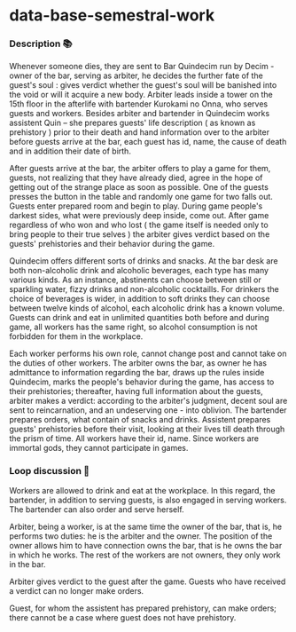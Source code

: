 # data-base-semestral-work
### Description 📚

Whenever someone dies, they are sent to Bar Quindecim run by Decim - owner of the bar, serving as arbiter, he decides the further fate of the guest's soul : gives verdict whether the guest's soul will be banished into the void or will it acquire a new body. Arbiter leads inside a tower on the 15th floor in the afterlife with bartender Kurokami no Onna, who serves guests and workers. Besides arbiter and bartender in Quindecim works assistent Quin – she prepares guests' life description ( as known as prehistory ) prior to their death and hand information over to the arbiter before guests arrive at the bar, each guest has id, name, the cause of death and in addition their date of birth.

After guests arrive at the bar, the arbiter offers to play a game for them, guests, not realizing that they have already died, agree in the hope of getting out of the strange place as soon as possible. One of the guests presses the button in the table and randomly one game for two falls out. Guests enter prepared room and begin to play. During game people's darkest sides, what were previously deep inside, come out. After game regardless of who won and who lost ( the game itself is needed only to bring people to their true selves ) the arbiter gives verdict based on the guests' prehistories and their behavior during the game.

Quindecim offers different sorts of drinks and snacks. At the bar desk are both non-alcoholic drink and alcoholic beverages, each type has many various kinds. As an instance, abstinents can choose between still or sparkling water, fizzy drinks and non-alcoholic cocktaills. For drinkers the choice of beverages is wider, in addition to soft drinks they can choose between twelve kinds of alcohol, each alcoholic drink has a known volume. Guests can drink and eat in unlimited quantities both before and during game, all workers has the same right, so alcohol consumption is not forbidden for them in the workplace.

Each worker performs his own role, cannot change post and cannot take on the duties of other workers. The arbiter owns the bar, as owner he has admittance to information regarding the bar, draws up the rules inside Quindecim, marks the people's behavior during the game, has access to their prehistories; thereafter, having full information about the guests, arbiter makes a verdict: according to the arbiter's judgment, decent soul are sent to reincarnation, and an undeserving one - into oblivion. The bartender prepares orders, what contain of snacks and drinks. Assistent prepares guests' prehistories before their visit, looking at their lives till death through the prism of time. All workers have their id, name. Since workers are immortal gods, they cannot participate in games.

### Loop discussion 🔁


Workers are allowed to drink and eat at the workplace. In this regard, the bartender, in addition to serving guests, is also engaged in serving workers. The bartender can also order and serve herself.

Arbiter, being a worker, is at the same time the owner of the bar, that is, he performs two duties: he is the arbiter and the owner. The position of the owner allows him to have connection owns the bar, that is he owns the bar in which he works. The rest of the workers are not owners, they only work in the bar.

Arbiter gives verdict to the guest after the game. Guests who have received a verdict can no longer make orders.

Guest, for whom the assistent has prepared prehistory, can make orders; there cannot be a case where guest does not have prehistory.
